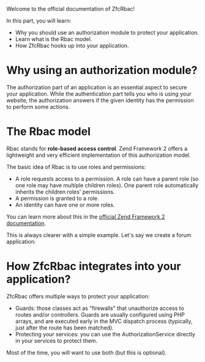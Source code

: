 Welcome to the official documentation of ZfcRbac!

In this part, you will learn:

* Why you should use an authorization module to protect your application.
* Learn what is the Rbac model.
* How ZfcRbac hooks up into your application.

# Why using an authorization module?

The authorization part of an application is an essential aspect to secure your application. While the authentication part tells you who is using your website, the authorization answers if the given identity has the permission to perform some actions.

# The Rbac model

Rbac stands for **role-based access control**. Zend Framework 2 offers a lightweight and very efficient implementation of this authorization model.

The basic idea of Rbac is to use roles and permissions:

* A role requests access to a permission. A role can have a parent role (so one role may have multiple children roles). One parent role automatically inherits the children roles' permissions.
* A permission is granted to a role.
* An identity can have one or more roles.

You can learn more about this in the [official Zend Framework 2 documentation](http://framework.zend.com/manual/2.2/en/modules/zend.permissions.rbac.intro.html).

This is always clearer with a simple example. Let's say we create a forum application:

# How ZfcRbac integrates into your application?

ZfcRbac offers multiple ways to protect your application:

* Guards: those classes act as "firewalls" that unauthorize access to routes and/or controllers. Guards are usually configured using PHP arrays, and are executed early in the MVC dispatch process (typically, just after the route has been matched).
* Protecting your services: you can use the AuthorizationService directly in your services to protect them.

Most of the time, you will want to use both (but this is optional).
